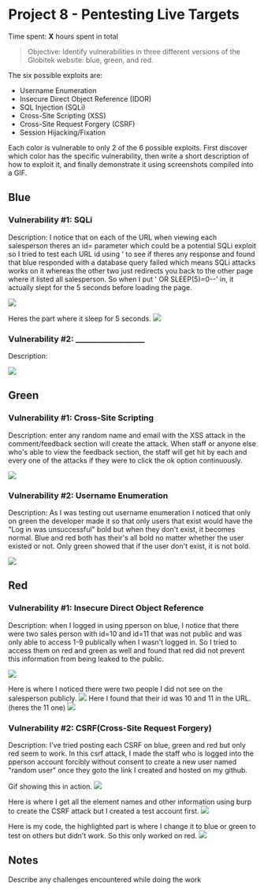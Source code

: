 # Project 8 - Pentesting Live Targets

Time spent: **X** hours spent in total

> Objective: Identify vulnerabilities in three different versions of the Globitek website: blue, green, and red.

The six possible exploits are:

* Username Enumeration
* Insecure Direct Object Reference (IDOR)
* SQL Injection (SQLi)
* Cross-Site Scripting (XSS)
* Cross-Site Request Forgery (CSRF)
* Session Hijacking/Fixation

Each color is vulnerable to only 2 of the 6 possible exploits. First discover which color has the specific vulnerability, then write a short description of how to exploit it, and finally demonstrate it using screenshots compiled into a GIF.

## Blue

### Vulnerability #1: SQLi

Description: I notice that on each of the URL when viewing each salesperson theres an id= parameter which could be a potential SQLi exploit so I tried to test each URL id using ' to see if theres any response and found that blue responded with a database query failed which means SQLi attacks works on it whereas the other two just redirects you back to the other page where it listed all salesperson. So when I put ' OR SLEEP(5)=0--' in, it actually slept for the 5 seconds before loading the page.

<img src="https://user-images.githubusercontent.com/91004979/163130805-b3c96837-2489-4e14-952f-81074493d41f.gif">

Heres the part where it sleep for 5 seconds.
<img src="https://user-images.githubusercontent.com/91004979/163131324-096eb690-bb98-4785-a782-74537a0f7ece.gif">


### Vulnerability #2: __________________

Description: 

<img src="blue-vuln2.gif">

## Green

### Vulnerability #1: Cross-Site Scripting

Description: enter any random name and email with the XSS attack in the comment/feedback section will create the attack. When staff or anyone else who's able to view the feedback section, the staff will get hit by each and every one of the attacks if they were to click the ok option continuously.

<img src="https://user-images.githubusercontent.com/91004979/163120045-9748bc7f-3dad-4eef-9fe5-36f7be09a2d6.gif">

### Vulnerability #2: Username Enumeration

Description: As I was testing out username enumeration I noticed that only on green the developer made it so that only users that exist would have the "Log in was unsuccessful" bold but when they don't exist, it becomes normal. Blue and red both has their's all bold no matter whether the user existed or not. Only green showed that if the user don't exist, it is not bold.

<img src="https://user-images.githubusercontent.com/91004979/163270537-dc912cda-4b1c-4361-b990-62ec88357781.gif">


## Red

### Vulnerability #1: Insecure Direct Object Reference

Description: when I logged in using pperson on blue, I notice that there were two sales person with id=10 and id=11 that was not public and was only able to access 1-9 publically when I wasn't logged in. So I tried to access them on red and green as well and found that red did not prevent this information from being leaked to the public.

<img src="https://user-images.githubusercontent.com/91004979/163272273-13e53db1-ebfb-4457-9282-848ba3763f1a.gif">

Here is where I noticed there were two people I did not see on the salesperson publicly.
<img src="https://user-images.githubusercontent.com/91004979/163272386-96fa0bc4-62a0-45d7-8665-86cce6a03664.png">
Here I found that their id was 10 and 11 in the URL. (heres the 11 one)
<img src="https://user-images.githubusercontent.com/91004979/163272575-2a52d46a-2509-45ee-b3ea-07fb3502f67b.png">


### Vulnerability #2: CSRF(Cross-Site Request Forgery)

Description: I've tried posting each CSRF on blue, green and red but only red seem to work. In this csrf attack, I made the staff who is logged into the pperson account forcibly without consent to create a new user named "random user" once they goto the link I created and hosted on my github.

Gif showing this in action.
<img src="https://user-images.githubusercontent.com/91004979/163278828-a5e9b043-ae32-4f18-a97c-a14c96947d7c.gif">

Here is where I get all the element names and other information using burp to create the CSRF attack but I created a test account first.
<img src="https://user-images.githubusercontent.com/91004979/163279238-e2820fbb-f61e-4ad7-b8a4-5c70acb9e393.png">

Here is my code, the highlighted part is where I change it to blue or green to test on others but didn't work. So this only worked on red.
<img src="https://user-images.githubusercontent.com/91004979/163279434-bbc7235d-f682-489c-8baf-4ef1c7e5da89.png">


## Notes

Describe any challenges encountered while doing the work
